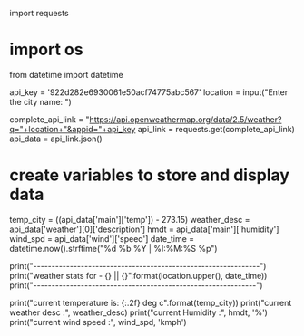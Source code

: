 import requests
# import os
from datetime import datetime

api_key = '922d282e6930061e50acf74775abc567'
location = input("Enter the city name: ")

complete_api_link = "https://api.openweathermap.org/data/2.5/weather?q="+location+"&appid="+api_key
api_link = requests.get(complete_api_link)
api_data = api_link.json()


# create variables to store and display data
temp_city = ((api_data['main']['temp']) - 273.15)
weather_desc = api_data['weather'][0]['description']
hmdt = api_data['main']['humidity']
wind_spd = api_data['wind']['speed']
date_time = datetime.now().strftime("%d %b %Y | %I:%M:%S %p")

print("--------------------------------------------------------------")
print("weather stats for - {} || {}".format(location.upper(), date_time))
print("-------------------------------------------------------------")

print("current temperature is: {:.2f} deg c".format(temp_city))
print("current weather desc :", weather_desc)
print("current Humidity     :", hmdt, '%')
print("current wind speed   :", wind_spd, 'kmph')
